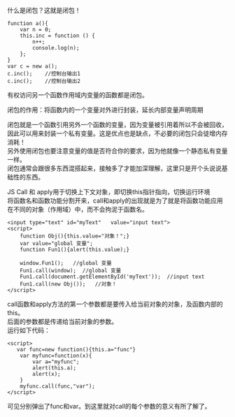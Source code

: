 什么是闭包？这就是闭包！  

    function a(){
        var n = 0;
        this.inc = function () {
            n++; 
            console.log(n);
        };
    }
    var c = new a();
    c.inc();    //控制台输出1
    c.inc();    //控制台输出2

 

有权访问另一个函数作用域内变量的函数都是闭包。   


闭包的作用：将函数内的一个变量对外进行封装，延长内部变量声明周期  

闭包就是一个函数引用另外一个函数的变量，因为变量被引用着所以不会被回收，  
因此可以用来封装一个私有变量。这是优点也是缺点，不必要的闭包只会徒增内存消耗！  
另外使用闭包也要注意变量的值是否符合你的要求，因为他就像一个静态私有变量一样。  
闭包通常会跟很多东西混搭起来，接触多了才能加深理解，这里只是开个头说说基础性的东西。   


JS Call 和 apply用于切换上下文对象，即切换this指针指向，切换运行环境  
将函数名和函数功能分割开来，call和apply的出现就是为了就是将函数功能应用在不同的对象（作用域）中，而不会拘泥于函数名。

    <input type="text" id="myText"   value="input text">
    <script>
        function Obj(){this.value="对象！";}
        var value="global 变量";
        function Fun1(){alert(this.value);}
    
        window.Fun1();   //global 变量
        Fun1.call(window);  //global 变量
        Fun1.call(document.getElementById('myText'));  //input text
        Fun1.call(new Obj());   //对象！
    </script>

call函数和apply方法的第一个参数都是要传入给当前对象的对象，及函数内部的this。   
后面的参数都是传递给当前对象的参数。  
运行如下代码：  

    <script>
       var func=new function(){this.a="func"}
        var myfunc=function(x){
            var a="myfunc";
            alert(this.a);
            alert(x);
        }
        myfunc.call(func,"var");
    </script>

可见分别弹出了func和var。到这里就对call的每个参数的意义有所了解了。
